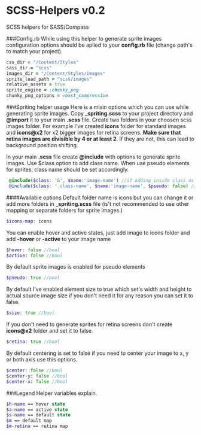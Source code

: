 SCSS-Helpers v0.2
=====================

SCSS helpers for SASS/Compass

###Config.rb
While using this helper to generate sprite images configuration options should be aplied to your **config.rb** file (change path's to match your project).
 ```ruby
 css_dir = "/Content/Styles"
 sass_dir = "scss"
 images_dir = "/Content/Styles/images"
 sprite_load_path = "scss/images"
 relative_assets = true
 sprite_engine = :chunky_png
 chunky_png_options = :best_compression
 ```

###Spriting helper usage
Here is a mixin options which you can use while generating sprite images.
Copy **_spriting.scss** to your project directory and **@import** it to your main **.scss** file.
Create two folders in your choosen scss images folder. For example I've created **icons** folder for standard images and **icons@x2** for x2 bigger images for retina screens.
**Make sure that retina images are divisible by 4 or at least 2**. If they are not, this can lead to background position shifting.

In your main **.scss** file create **@include** with options to generate sprite images.
Use $class option to add class name. When use pseudo elements for sprites, class name should be set accordingly.
 ```scss
  @include($class: '&', $name:'image-name') //if adding inside class as a module with $pseudo:true
  @include($class: '.class-name', $name:'image-name', $pseudo: false) //if adding as standalone class or selector within a module
 ```

####Available options
Default folder name is icons but you can change it or add more folders in **_spriting.scss** file (is't not recommended to use other mapping or separate folders for sprite images.)
 ```scss
 $icons-map: icons
 ```
You can enable hover and active states, just add image to icons folder and add **-hover** or **-active** to your image name
 ```scss
 $hover: false //bool
 $active: false //bool
 ```
By default sprite images is enabled for pseudo elements
 ```scss
 $pseudo: true //bool
 ```
By default I've enabled element size to true which set's width and height to actual source image size if you don't need it for any reason you can set it to false.
 ```scss
 $size: true //bool
 ```
If you don't need to generate sprites for retina screens don't create **icons@x2** folder and set it to false.
 ```scss
 $retina: true //bool
 ```
By default centering is set to false if you need to center your image to x, y or both axis use this options.
 ```scss
 $center: false //bool
 $center-y: false //bool
 $center-x: false //bool
 ```

###Legend
Helper variables explain.
 ```scss
 $h-name == hover state
 $a-name == active state
 $s-name == default state
 $m == default map
 $m-retina == retina map
 ```